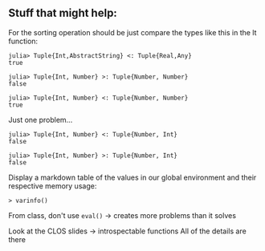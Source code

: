## Stuff that might help:

For the sorting operation should be just compare the types like this in the lt function:
```
julia> Tuple{Int,AbstractString} <: Tuple{Real,Any}
true

julia> Tuple{Int, Number} >: Tuple{Number, Number}
false

julia> Tuple{Int, Number} <: Tuple{Number, Number}
true
```

Just one problem...
```
julia> Tuple{Int, Number} <: Tuple{Number, Int}
false

julia> Tuple{Int, Number} >: Tuple{Number, Int}
false
```

Display a markdown table of the values in our global environment and their respective memory usage:

```
> varinfo()
```

From class, don't use `eval()` -> creates more problems than it solves

Look at the CLOS slides -> introspectable functions
All of the details are there
